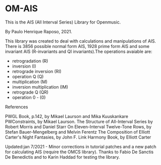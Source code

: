 # OM-AIS

This is the AIS (All Interval Series) Library for Openmusic.

By Paulo Henrique Raposo, 2021.

This library was created to deal with calculations and manipulations of AIS.
There is 3856 possible normal form AIS, 1928 prime form AIS and some invariant AIS 
(R-invariants and QI invariants).The operations avaiable are:
 -  retrogradation (R)
 - inversion (I)
 - retrograde inversion (RI) 
 - operation Q (Q)
 - multiplication (M)
 - inversion multiplication (IM)
 - retrograde Q (QR)
 - operation 0 - (0)

References 

PWGL Book, p.142, by Mikael Laurson and Mika Kuuskankare 
PWConstraints, by Mikael Laurson.
The Structure of All-Interval Series by Robert Morris and Daniel Starr 
On Eleven-Interval Twelve-Tone Rows, by Stefan Bauer-Mengelberg and Melvin Ferentz
The Composition of Elliott Carter's Night Fantasies, by John F. Link
Harmony Book, by Elliott Carter

Updated:jan 7/2021 - Minor corrections in tutorial patches
and a new patch for calculating AIS (require the OMCS library).
Thanks to Fabio De Sanctis De Benedictis and to Karin Haddad
for testing the library.

